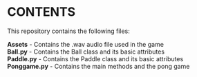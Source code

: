 # CONTENTS

This repository contains the following files:

**Assets** - Contains the .wav audio file used in the game\
**Ball.py** - Contains the Ball class and its basic attributes\
**Paddle.py** - Contains the Paddle class and its basic attributes\
**Ponggame.py** - Contains the main methods and the pong game
